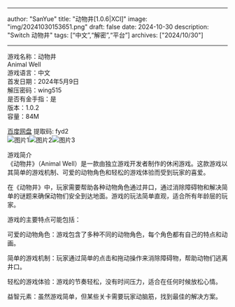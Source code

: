 
---
author: "SanYue"
title: "动物井[1.0.6|XCI]"
image: "img/20241030153651.png"
draft: false
date: 2024-10-30
description: "Switch 动物井"
tags: [“中文”,“解密”,“平台”]
archives: ["2024/10/30"]

---

游戏名称：动物井   
Animal Well    
游戏语言：中文  
首发日期：2024年5月9日  
解压密码：wing515  
是否有金手指：是  
版本：1.0.2   
容量：84M

[百度网盘](https://pan.baidu.com/s/14i322S-2oD7Tk2pBdrwbtg) 提取码: fyd2  
![图片1](img/3227ce494f.jpg)![图片2](img/2525615889.jpg)![图片3](img/f0939bfd96.jpg)  

游戏简介  
《动物井》（Animal Well）是一款由独立游戏开发者制作的休闲游戏。这款游戏以其简单的游戏机制、可爱的动物角色和轻松的游戏体验而受到玩家的喜爱。

在《动物井》中，玩家需要帮助各种动物角色通过井口，通过消除障碍物和解决简单的谜题来确保动物们安全到达地面。游戏的玩法简单直观，适合所有年龄层的玩家。

游戏的主要特点可能包括：

可爱的动物角色：游戏包含了多种不同的动物角色，每个角色都有自己的特点和动画。

简单的游戏机制：玩家通过简单的点击和拖动操作来消除障碍物，帮助动物们逃离井口。

轻松的游戏体验：游戏的节奏轻松，没有时间压力，适合在任何时候放松心情。

益智元素：虽然游戏简单，但某些关卡需要玩家动脑筋，找到最佳的解决方案。
